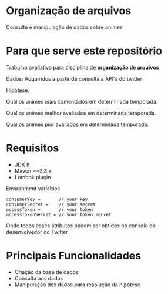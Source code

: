 # Organização de arquivos


Consulta e manipulação de dados sobre animes

# Para que serve este repositório

Trabalho avaliativo para disciplina de **organização de arquivos**<br/>
<p>Dados: Adquiridos a partir de consulta a API's do twitter<br/></p>
<p>Hipótese: </p>
</p>    Qual os animes mais comentados em determinada temporada. <br/></p>
</p>    Qual os animes melhor avaliados em determinada temporada. <br/></p>
</p>    Qual os animes pior avaliados em determinada temporada. <br/></p>

# Requisitos

- JDK 8
- Maven >=3.3.x
- Lombok plugin

Environment variables:

    consumerKey =       // your key
    consumerSecret =    // your secret
    accessToken =       // your token
    accessTokenSecret = // your token secret

Onde todos esses atributos podem ser obtidos no console do desenvolvedor do Twitter
 
# Principais Funcionalidades

- Criação da base de dados
- Consulta aos dados
- Manipulação dos dados para resolução da hipótese
